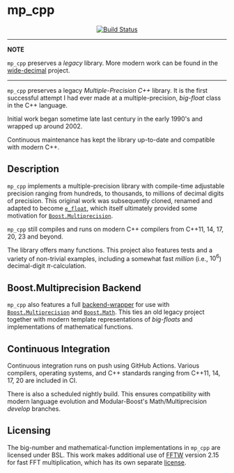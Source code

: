 mp_cpp
==================

<p align="center">
    <a href="https://github.com/ckormanyos/mp_cpp/actions">
        <img src="https://github.com/ckormanyos/mp_cpp/actions/workflows/mp_cpp.yml/badge.svg" alt="Build Status"></a>
</p>

---
**NOTE**

`mp_cpp` preserves a _legacy_ library. More modern work can be found in the [wide-decimal](https://github.com/ckormanyos/wide-decimal) project.

---

`mp_cpp` preserves a legacy _Multiple_-_Precision_ _C++_ library.
It is the first successful attempt I had ever made at a multiple-precision,
_big_-_float_ class in the C++ language.

Initial work began sometime late last century in the early 1990's
and wrapped up around 2002.

Continuous maintenance has kept the library up-to-date
and compatible with modern C++.

## Description

`mp_cpp` implements a multiple-precision library with compile-time adjustable
precision ranging from hundreds, to thousands, to millions of decimal digits of precision.
This original work was subsequently cloned, renamed and adapted to become
[`e_float`](https://github.com/ckormanyos/e_float-2021),
which itself ultimately provided some motivation for
[`Boost.Multiprecision`](https://www.boost.org/doc/libs/1_83_0/libs/multiprecision/doc/html/index.html).

`mp_cpp` still compiles and runs on modern C++ compilers
from C++11, 14, 17, 20, 23 and beyond.

The library offers many functions. This project also features tests
and a variety of non-trivial examples, including a somewhat fast
_million_ (i.e., $10^{6}$) decimal-digit $\pi$-calculation.


## Boost.Multiprecision Backend

`mp_cpp` also features a full [backend-wrapper](./boost/multiprecision/mp_cpp_backend.hpp)
for use with [`Boost.Multiprecision`](https://www.boost.org/doc/libs/1_83_0/libs/multiprecision/doc/html/index.html)
and [`Boost.Math`](https://www.boost.org/doc/libs/1_83_0/libs/math/doc/html/index.html).
This ties an old legacy project together with modern
template representations of _big_-_floats_ and implementations
of mathematical functions.

## Continuous Integration

Continuous integration runs on push using GitHub Actions.
Various compilers, operating systems, and C++ standards
ranging from C++11, 14, 17, 20 are included in CI.

There is also a scheduled nightly build. This ensures compatibility
with modern language evolution and Modular-Boost's
Math/Multiprecision _develop_ branches.

## Licensing

The big-number and mathematical-function implementations in `mp_cpp`
are licensed under BSL. This work makes additional use of [FFTW](https://www.fftw.org/)
version 2.15 for fast FFT multiplication, which has its own separate
[license](https://www.fftw.org/faq/section1.html#isfftwfree).
